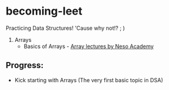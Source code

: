 # becoming-leet
Practicing Data Structures! 'Cause why not!?  ; )

1. Arrays
   - Basics of Arrays - [Array lectures by Neso Academy](https://www.youtube.com/watch?v=55l-aZ7_F24&list=PLBlnK6fEyqRjoG6aJ4FvFU1tlXbjLBiOP&ab_channel=NesoAcademy)

## Progress: 
- Kick starting with Arrays (The very first basic topic in DSA)

